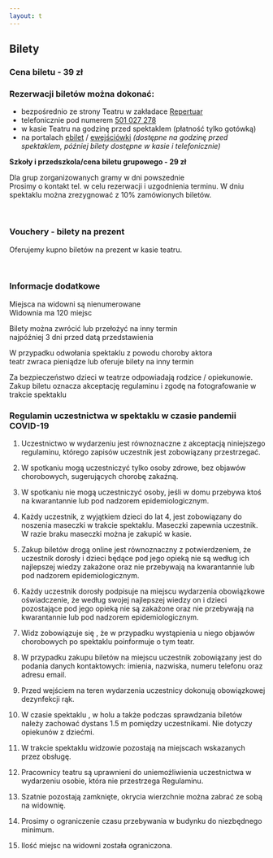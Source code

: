 ```yaml
---
layout: t
---
```


## Bilety

### Cena biletu - 39 zł

### Rezerwacji biletów można dokonać:

- bezpośrednio ze strony Teatru w zakładace [Repertuar](http://www.maskarada.waw.pl/t/repertuar.html)
- telefonicznie pod numerem <a href="tel:501-027-278" onClick="fbq('track', 'CallFromTickets');"> 501 027 278</a>
- w kasie Teatru na godzinę przed spektaklem (płatność tylko gotówką)
- na portalach [ebilet](https://www.ebilet.pl/szukaj.php?t=o&oid=1233) / [ewejściówki](https://ewejsciowki.pl/warszawa/oferty/teatr-maskarada,333)
  _(dostępne na godzinę przed spektaklem, później bilety dostępne w kasie i telefonicznie)_

**Szkoły i przedszkola/cena biletu grupowego - 29 zł**

Dla grup zorganizowanych gramy w dni powszednie  
Prosimy o kontakt tel. w celu rezerwacji i uzgodnienia terminu.
W dniu spektaklu można zrezygnować z 10% zamówionych biletów.

<br />

### Vouchery - bilety na prezent

Oferujemy kupno biletów na prezent w kasie teatru.

<br />

### Informacje dodatkowe

Miejsca na widowni są nienumerowane  
Widownia ma 120 miejsc

Bilety można zwrócić lub przełożyć na inny termin  
najpóźniej 3 dni przed datą przedstawienia

W przypadku odwołania spektaklu z powodu choroby aktora  
teatr zwraca pieniądze lub oferuje bilety na inny termin

Za bezpieczeństwo dzieci w teatrze odpowiadają rodzice / opiekunowie.
Zakup biletu oznacza akceptację regulaminu i zgodę na fotografowanie w trakcie spektaklu

### Regulamin uczestnictwa w spektaklu w czasie pandemii COVID-19

1. Uczestnictwo w wydarzeniu jest równoznaczne z akceptacją niniejszego regulaminu, którego zapisów uczestnik jest zobowiązany przestrzegać.

2. W spotkaniu mogą uczestniczyć tylko osoby zdrowe, bez objawów chorobowych, sugerujących chorobę zakaźną.

3. W spotkaniu nie mogą uczestniczyć osoby, jeśli w domu przebywa ktoś na kwarantannie lub pod nadzorem epidemiologicznym.

4. Każdy uczestnik, z wyjątkiem dzieci do lat 4, jest zobowiązany do noszenia maseczki w trakcie spektaklu. Maseczki zapewnia uczestnik. W razie braku maseczki można je zakupić w kasie.

5. Zakup biletów drogą online jest równoznaczny z potwierdzeniem, że uczestnik dorosły i dzieci będące pod jego opieką nie są według ich najlepszej wiedzy zakażone oraz nie przebywają na kwarantannie lub pod nadzorem epidemiologicznym.

6. Każdy uczestnik dorosły podpisuje na miejscu wydarzenia obowiązkowe oświadczenie, że według swojej najlepszej wiedzy on i dzieci pozostające pod jego opieką nie są zakażone oraz nie przebywają na kwarantannie lub pod nadzorem epidemiologicznym.

7. Widz zobowiązuje się , że w przypadku wystąpienia u niego objawów chorobowych po spektaklu poinformuje o tym teatr.

8. W przypadku zakupu biletów na miejscu uczestnik zobowiązany jest do podania danych kontaktowych: imienia, nazwiska, numeru telefonu oraz adresu email.

9. Przed wejściem na teren wydarzenia uczestnicy dokonują obowiązkowej dezynfekcji rąk.

10. W czasie spektaklu , w holu a także podczas sprawdzania biletów należy zachować dystans 1.5 m pomiędzy uczestnikami. Nie dotyczy opiekunów z dziećmi.

11. W trakcie spektaklu widzowie pozostają na miejscach wskazanych przez obsługę.

12. Pracownicy teatru są uprawnieni do uniemożliwienia uczestnictwa w wydarzeniu osobie, która nie przestrzega Regulaminu.

13. Szatnie pozostają zamknięte, okrycia wierzchnie można zabrać ze sobą na widownię.

14. Prosimy o ograniczenie czasu przebywania w budynku do niezbędnego minimum.

15. Ilość miejsc na widowni została ograniczona.
